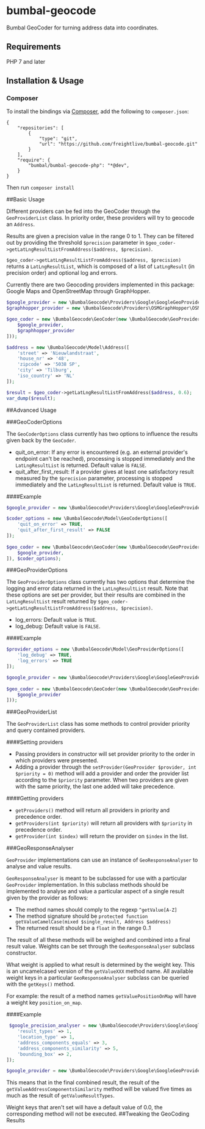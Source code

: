 # bumbal-geocode
Bumbal GeoCoder for turning address data into coordinates. 


## Requirements

PHP 7 and later

## Installation & Usage
### Composer

To install the bindings via [Composer](http://getcomposer.org/), add the following to `composer.json`:

```
{
    "repositories": [
        {
            "type": "git",
            "url": "https://github.com/freightlive/bumbal-geocode.git"
        }
    ],
    "require": {
        "bumbal/bumbal-geocode-php": "*@dev",
    }
}
```

Then run `composer install`

##Basic Usage

Different providers can be fed into the GeoCoder through the `GeoProviderList` class. In priority order, these providers will try to geocode an `Address`.

Results are given a precision value in the range 0 to 1. They can be filtered out by providing the threshold `$precision` parameter in `$geo_coder->getLatLngResultListFromAddress($address, $precision)`.

`$geo_coder->getLatLngResultListFromAddress($address, $precision)` returns a `LatLngResultList`, which is composed of a list of `LatLngResult` (in precision order) and optional log and errors.

Currently there are two Geocoding providers implemented in this package: Google Maps and OpenStreetMap through GraphHopper. 

```php
$google_provider = new \BumbalGeocode\Providers\Google\GoogleGeoProvider('google_maps_api_key');
$graphhopper_provider = new \BumbalGeocode\Providers\OSMGraphHopper\OSMGraphHopperGeoProvider('graphhopper_api_key');

$geo_coder = new \BumbalGeocode\GeoCoder(new \BumbalGeocode\GeoProviderList([
    $google_provider,
    $graphhopper_provider
]));

$address = new \BumbalGeocode\Model\Address([
    'street' => 'Nieuwlandstraat',
    'house_nr' => '48',
    'zipcode' => '5038 SP',
    'city' => 'Tilburg',
    'iso_country' => 'NL'
]);

$result = $geo_coder->getLatLngResultListFromAddress($address, 0.6);
var_dump($result);
```

##Advanced Usage

###GeoCoderOptions

The `GeoCoderOptions` class currently has two options to influence the results given back by the `GeoCoder`.

- quit_on_error: If any error is encountered (e.g. an external provider's endpoint can't be reached), processing is stopped immediately and the `LatLngResultList` is returned. Default value is `FALSE`.
- quit_after_first_result: If a provider gives at least one satisfactory result measured by the `$precision` parameter, processing is stopped immediately and the `LatLngResultList` is returned. Default value is `TRUE`.

####Example
```php
$google_provider = new \BumbalGeocode\Providers\Google\GoogleGeoProvider('google_maps_api_key');

$coder_options = new \BumbalGeocode\Model\GeoCoderOptions([
    'quit_on_error' => TRUE,
    'quit_after_first_result' => FALSE
]);
        
$geo_coder = new \BumbalGeocode\GeoCoder(new \BumbalGeocode\GeoProviderList([
    $google_provider,
]), $coder_options);

```


###GeoProviderOptions

The `GeoProviderOptions` class currently has two options that determine the logging and error data returned in the `LatLngResultList` result. 
Note that these options are set per provider, but their results are combined in the `LatLngResultList` result returned by `$geo_coder->getLatLngResultListFromAddress($address, $precision)`.

- log_errors: Default value is `TRUE`.
- log_debug: Default value is `FALSE`.

####Example
```php
$provider_options = new \BumbalGeocode\Model\GeoProviderOptions([
    'log_debug' => TRUE,
    'log_errors' => TRUE
]);

$google_provider = new \BumbalGeocode\Providers\Google\GoogleGeoProvider('google_maps_api_key', $provider_options);
        
$geo_coder = new \BumbalGeocode\GeoCoder(new \BumbalGeocode\GeoProviderList([
    $google_provider
]));

```

###GeoProviderList

The `GeoProviderList` class has some methods to control provider priority and query contained providers.

####Setting providers

- Passing providers in constructor will set provider priority to the order in which providers were presented.
- Adding a provider through the `setProvider(GeoProvider $provider, int $priority = 0)` method will add a provider and order the provider list according to the `$priority` parameter. When two providers are given with the same priority, the last one added will take precedence.

####Getting providers

- `getProviders()` method will return all providers in priority and precedence order.
- `getProviders(int $priority)` will return all providers with `$priority` in precedence order.
- `getProvider(int $index)` will return the provider on `$index` in the list.



###GeoResponseAnalyser

`GeoProvider` implementations can use an instance of `GeoResponseAnalyser` to analyse and value results.

`GeoResponseAnalyser` is meant to be subclassed for use with a particular `GeoProvider` implementation. In this subclass methods should be implemented to analyse and value a particular aspect of a single result given by the provider as follows:
- The method names should comply to the regexp `^getValue[A-Z]`
- The method signature should be `protected function getValueCamelCase(mixed $single_result, Address $address)`
- The returned result should be a `float` in the range 0..1

The result of all these methods will be weighed and combined into a final result value. Weights can be set through the `GeoResponseAnalyser` subclass constructor.

What weight is applied to what result is determined by the weight key. This is an uncamelcased version of the `getValueXXX` method name. All available weight keys in a particular `GeoResponseAnalyser` subclass can be queried with the `getKeys()` method.

For example: the result of a method names `getValuePositionOnMap` will have a weight key `position_on_map`.

####Example
```php
 $google_precision_analyser = new \BumbalGeocode\Providers\Google\GoogleGeoResponseAnalyser([
    'result_types' => 1,
    'location_type' => 1,
    'address_components_equals' => 3,
    'address_components_similarity' => 5,
    'bounding_box' => 2,
]);

$google_provider = new \BumbalGeocode\Providers\Google\GoogleGeoProvider('google_maps_api_key', NULL, $google_precision_analyser);
```

This means that in the final combined result, the result of the `getValueAddressComponentsSimilarity` method will be valued five times as much as the result of `getValueResultTypes`.

Weight keys that aren't set will have a default value of 0.0, the corresponding method will not be executed.
##Tweaking the GeoCoding Results 